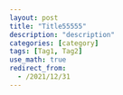 ```yaml
---
layout: post
title: "Title55555"
description: "description"
categories: [category]
tags: [Tag1, Tag2]
use_math: true
redirect_from:
  - /2021/12/31
---
```

